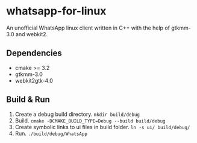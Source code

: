 # whatsapp-for-linux

An unofficial WhatsApp linux client written in C++ with the help of gtkmm-3.0 and webkit2.


## Dependencies

* cmake >= 3.2
* gtkmm-3.0
* webkit2gtk-4.0


## Build & Run

1. Create a debug build directory. `mkdir build/debug`
2. Build. `cmake -DCMAKE_BUILD_TYPE=Debug --build build/debug`
3. Create symbolic links to ui files in build folder. `ln -s ui/ build/debug/`
4. Run. `./build/debug/WhatsApp`
